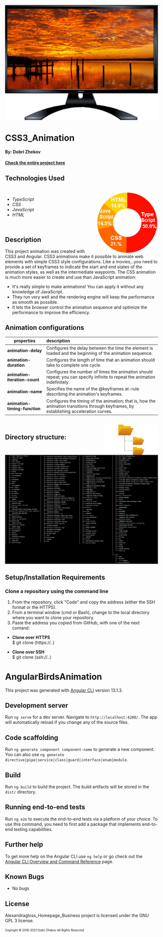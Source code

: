 <img align="justify" alt="chart" width="950px" src="https://github.com/zhekovdobri/zhekovdobri/blob/0615a655bacf30bec3458dbc6cf28de142ff89da/CSS3Animation_GitHub_GIF_1200px.gif">

# CSS3_Animation

#### By: Dobri Zhekov

#### [<ins>Check the entire project here</ins>](https://zhekovdobri.github.io/Angular-project-Animation/)

## Technologies Used

<div class=pull-left>

</div>
&nbsp;&nbsp;&nbsp;&nbsp;&nbsp;&nbsp;&nbsp;&nbsp;&nbsp;&nbsp;&nbsp;&nbsp;&nbsp;&nbsp;&nbsp;
<div class=pull-right>
<img align="right" alt="chart" height="200px" src="https://github.com/zhekovdobri/Angular-project-Animation/blob/main/src/assets/images/Birds_chart_diagram.png">
</div>

* _TypeScript_
* _CSS_
* _JavaScript_
* _HTML_


<br />

## Description
This project animation was created with CSS3 and Angular. CSS3 animations make it possible to animate web elements with simple CSS3 style configurations. Like a movies,..you need to provide a set of keyframes to indicate the start and end states of the animation styles, as well as the intermediate waypoints. The CSS animation is much more easier to create and use than JavaScript animation:
* It's really simple to make animations! You can apply it without any knowledge of JavaScript.
* They run very well and the rendering engine will keep the performance as smooth as possible.
* It lets the browser control the animation sequence and optimize the performance to improve the efficiency.

## Animation configurations

| **properties** | **description** |
|------------|:------------|
|**animation-delay**| Configures the delay between the time the element is loaded and the beginning of the animation sequence. |
|**animation-duration**|Configures the length of time that an animation should take to complete one cycle.|
|**animation-iteration-count**|Configures the number of times the animation should repeat; you can specify infinite to repeat the animation indefinitely.|
|**animation-name**|Specifies the name of the @keyframes at-rule describing the animation's keyframes.|
|**animation-timing-function**|Configures the timing of the animation; that is, how the animation transitions through keyframes, by establishing acceleration curves.|

</div>
&nbsp;&nbsp;&nbsp;&nbsp;&nbsp;&nbsp;&nbsp;&nbsp;&nbsp;&nbsp;&nbsp;&nbsp;&nbsp;&nbsp;&nbsp;
<div class=pull-right>
<img align="right" alt="chart" height="100px" src="https://github.com/zhekovdobri/Angular-project-Animation/blob/13623e56193965cc9087844ff371f984af0c11ee/src/assets/images/Directory_structure2-removebg-preview.png">
</div>

## Directory structure:

<img alt="chart" src="https://github.com/zhekovdobri/Angular-project-Animation/blob/main/src/assets/images/Directory%20tree.png">

## Setup/Installation Requirements

### Clone a repository using the command line 

1. From the repository, click "Code" and copy the address (either the SSH format or the HTTPS). 
2. From a terminal window (cmd or Bash), change to the local directory where you want to clone your repository.
3. Paste the address you copied from GitHub, with one of the next comand:

* **Clone over HTTPS**<br>
  $ git clone (https://..)
  
* **Clone over SSH**<br>
  $ git clone (ssh://..)

# AngularBirdsAnimation

This project was generated with [Angular CLI](https://github.com/angular/angular-cli) version 13.1.3.

## Development server

Run `ng serve` for a dev server. Navigate to `http://localhost:4200/`. The app will automatically reload if you change any of the source files.

## Code scaffolding

Run `ng generate component component-name` to generate a new component. You can also use `ng generate directive|pipe|service|class|guard|interface|enum|module`.

## Build

Run `ng build` to build the project. The build artifacts will be stored in the `dist/` directory.

## Running end-to-end tests

Run `ng e2e` to execute the end-to-end tests via a platform of your choice. To use this command, you need to first add a package that implements end-to-end testing capabilities.

## Further help

To get more help on the Angular CLI use `ng help` or go check out the [Angular CLI Overview and Command Reference](https://angular.io/cli) page.

## Known Bugs

* No bugs

## License

Alexandragloss_Homepage_Business project is licensed under the GNU GPL 3 license.

<sub><sup>Copiright © 2016-2021 Dobri Zhekov All Rights Reserved</sup></sub>
